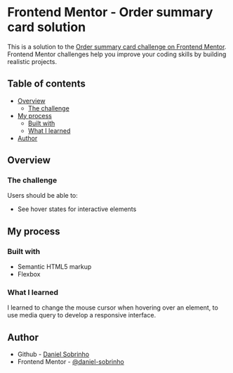 # Frontend Mentor - Order summary card solution

This is a solution to the [Order summary card challenge on Frontend Mentor](https://www.frontendmentor.io/challenges/order-summary-component-QlPmajDUj). Frontend Mentor challenges help you improve your coding skills by building realistic projects. 

## Table of contents

- [Overview](#overview)
  - [The challenge](#the-challenge)
- [My process](#my-process)
  - [Built with](#built-with)
  - [What I learned](#what-i-learned)
- [Author](#author)

## Overview

### The challenge

Users should be able to:

- See hover states for interactive elements

## My process

### Built with

- Semantic HTML5 markup
- Flexbox

### What I learned

I learned to change the mouse cursor when hovering over an element, to use media query to develop a responsive interface.

## Author

- Github - [Daniel Sobrinho](https://www.your-site.com)
- Frontend Mentor - [@daniel-sobrinho](https://www.frontendmentor.io/profile/daniel-sobrinho)